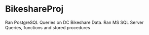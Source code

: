 # BikeshareProj
 Ran PostgreSQL Queries on DC Bikeshare Data.
 Ran MS SQL Server Queries, functions and stored procedures
